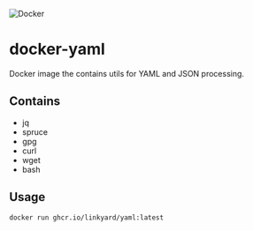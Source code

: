 ![Docker](https://github.com/linkyard/docker-yaml/workflows/Docker/badge.svg)

# docker-yaml

Docker image the contains utils for YAML and JSON processing.

## Contains

- jq
- spruce
- gpg
- curl
- wget
- bash

## Usage

`docker run ghcr.io/linkyard/yaml:latest`
